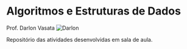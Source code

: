 # Algoritmos e Estruturas de Dados

Prof. Darlon Vasata ![Darlon](http://github.com/darlonv.png)

Repositório das atividades desenvolvidas em sala de aula.

